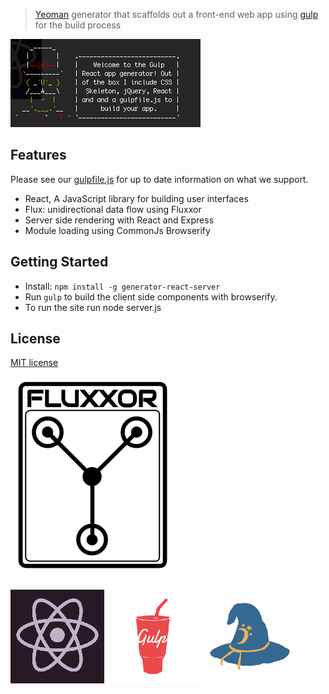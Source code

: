 > [Yeoman](http://yeoman.io) generator that scaffolds out a front-end web app using [gulp](http://gulpjs.com/) for the build process

![](screenshots/screenshot.png)

## Features

Please see our [gulpfile.js](app/templates/gulpfile.js) for up to date information on what we support.

* React, A JavaScript library for building user interfaces
* Flux: unidirectional data flow using Fluxxor 
* Server side rendering with React and Express
* Module loading using CommonJs Browserify


## Getting Started

- Install: `npm install -g generator-react-server`
- Run `gulp` to build the client side components with browserify.
- To run the site run node server.js


## License

[MIT license](http://opensource.org/licenses/MIT)

![](screenshots/fluxxor.png)

![](screenshots/react.png)
![](screenshots/gulp.png)
![](screenshots/browserify.png)
